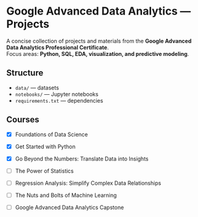 # Google Advanced Data Analytics — Projects

A concise collection of projects and materials from the **Google Advanced Data Analytics Professional Certificate**.  
Focus areas: **Python, SQL, EDA, visualization, and predictive modeling**.
    
## Structure
- `data/` — datasets
- `notebooks/` — Jupyter notebooks
- `requirements.txt` — dependencies

## Courses
- [x] Foundations of Data Science 
- [x] Get Started with Python
- [x] Go Beyond the Numbers: Translate Data into Insights
- [ ] The Power of Statistics
- [ ] Regression Analysis: Simplify Complex Data Relationships
- [ ] The Nuts and Bolts of Machine Learning
- [ ] Google Advanced Data Analytics Capstone

